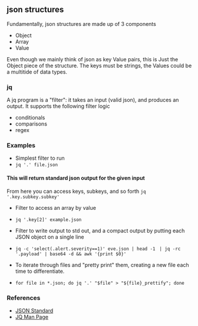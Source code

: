 
## json structures

Fundamentally, json structures are made up of 3 components 

- Object 
- Array 
- Value 

Even though we mainly think of json as key Value pairs, this is Just the Object piece of the structure. 
The keys must be strings, the Values could be a multitide of data types.

### jq
A jq program is a "filter": it takes an input (valid json), and produces an output.
It supports the following filter logic 
- conditionals
- comparisons
- regex 

### Examples

- Simplest filter to run 
- ```jq '.' file.json```
#### This will return standard json output for the given input 

From here you can access keys, subkeys, and so forth
```jq '.key.subkey.subkey' ```

- Filter to access an array by value
-  ```jq '.key[2]' example.json```

- Filter to write output to std out, and a compact output by putting each JSON object on a single line
- ```jq -c 'select(.alert.severity==1)' eve.json | head -1 ```
```| jq -rc '.payload' | base64 -d && awk '{print $0}'   ```

- To iterate through files and "pretty print" them, creating a new file each time to differentiate. 
- ```for file in *.json; do jq '.' "$file" > "${file}_prettify"; done```


### References
- [JSON Standard](https://www.json.org/json-en.html)
- [JQ Man Page](https://linuxcommandlibrary.com/man/jq)
